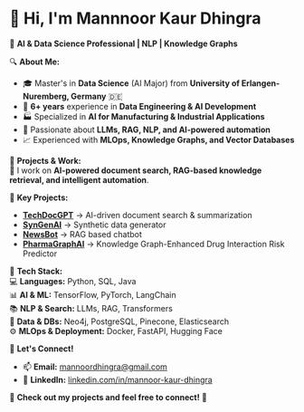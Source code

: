 # 👋 Hi, I'm Mannnoor Kaur Dhingra  

🎯 **AI & Data Science Professional | NLP | Knowledge Graphs**  

🔍 **About Me:**  
- 🎓 Master's in **Data Science** (AI Major) from **University of Erlangen-Nuremberg, Germany** 🇩🇪  
- 💼 **6+ years** experience in **Data Engineering & AI Development**  
- 🏭 Specialized in **AI for Manufacturing & Industrial Applications**  
- 🤖 Passionate about **LLMs, RAG, NLP, and AI-powered automation**  
- 📈 Experienced with **MLOps, Knowledge Graphs, and Vector Databases**  

📂 **Projects & Work:**  
🚀 I work on **AI-powered document search, RAG-based knowledge retrieval, and intelligent automation**.  

🌟 **Key Projects:**  
- **[TechDocGPT](https://github.com/Mannoor-dhingra/TechDocGPT)** → AI-driven document search & summarization  
- **[SynGenAI](https://github.com/Mannoor-dhingra/SynGenAI)** → Synthetic data generator  
- **[NewsBot](https://github.com/Mannoor-dhingra/news_bot)** → RAG based chatbot
- **[PharmaGraphAI](https://github.com/Mannoor-dhingra/PharmaGraphAI)** → Knowledge Graph-Enhanced Drug Interaction Risk Predictor

🔧 **Tech Stack:**  
💻 **Languages:** Python, SQL, Java  
📊 **AI & ML:** TensorFlow, PyTorch, LangChain  
📚 **NLP & Search:** LLMs, RAG, Transformers  
🔗 **Data & DBs:** Neo4j, PostgreSQL, Pinecone, Elasticsearch  
⚙️ **MLOps & Deployment:** Docker, FastAPI, Hugging Face  

🚀 **Let's Connect!**  
- 📫 **Email:** mannoordhingra@gmail.com  
- 💼 **LinkedIn:** [linkedin.com/in/mannoor-kaur-dhingra](https://www.linkedin.com/in/mannoor-kaur-dhingra-096414162/)  

🌟 **Check out my projects and feel free to connect!** 🚀  
